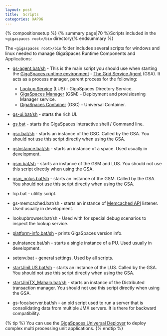 ```yaml
---
layout: post
title:  Scripts
categories: XAP96
---
```


{% compositionsetup %}
{% summary page|70 %}Scripts included in the `<gigaspaces root>/bin` directory{% endsummary %}

The `<gigaspaces root>/bin` folder includes several scripts for windows and linux needed to manage GigaSpaces Runtime Components and Applications:

- [gs-agent.bat/sh](/xap96/the-grid-service-agent.html) - This is the main script you should use when starting the [GigaSpaces runtime environment](/xap96/the-runtime-environment.html) - [The Grid Service Agent](/xap96/the-grid-service-agent.html) (GSA). It acts as a process manager, parent process for the following:
    - [Lookup Service](/xap96/the-lookup-service.html) (LUS) - GigaSpaces Directory Service.
    - [GigaSpaces Manager](/xap96/the-grid-service-manager.html) (GSM) - Deployment and provisiosning Manager service.
    - [GigaSpaces Container](/xap96/the-grid-service-container.html) (GSC) - Universal  Container.

- [gs-ui.bat/sh](/xap96/gigaspaces-management-center.html) - starts the rich UI.
- [gs.bat](/xap96/commands.html) - starts the GigaSpaces interactive shell / Command line.
- [gsc.bat/sh](/xap96/the-grid-service-container.html) - starts an instance of the GSC. Called by the GSA. You should not use this script directly when using the GSA.
- [gsInstance.bat/sh](/xap96/gsinstance---gigaspaces-cli.html) - starts an instance of a space. Used usually in development.
- [gsm.bat/sh](/xap96/the-grid-service-manager.html) - starts an instance of the GSM and LUS. You should not use this script directly when using the GSA.
- [gsm_nolus.bat/sh](/xap96/the-grid-service-manager.html) - starts an instance of the GSM. Called by the GSA. You should not use this script directly when using the GSA.
- lcp.bat - utility script.
- gs-memcached.bat/sh - starts an instance of [Memcached API](/xap96/memcached-api.html) listener. Used usually in development.
- lookupbrowser.bat/sh - Used with for special debug scenarios to inspect the lookup service.
- [platform-info.bat/sh](/xap96/platforminfo---gigaspaces-cli.html) - prints GigaSpaces version info.
- puInstance.bat/sh - starts a single instance of a PU. Used usually in development.
- setenv.bat - general settings. Used by all scripts.
- [startJiniLUS.bat/sh](/xap96/startjinilus---gigaspaces-cli.html) - starts an instance of the LUS. Called by the GSA. You should not use this script directly when using the GSA.
- [startJiniTX_Mahalo.bat/sh](/xap96/startjinitx_mahalo---gigaspaces-cli.html) - starts an instance of the Distributed transaction manager. You should not use this script directly when using the GSA.
- gs-focalserver.bat/sh - an old script used to run a server that is consolidating data from multiple JMX servers. It is there for backward compatibility.

{% tip %}
You can use the [GigaSpaces Universal Deployer](/sbp/universal-deployer.html) to deploy complex multi processing unit applications.
{% endtip %}

